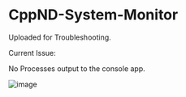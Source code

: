 # CppND-System-Monitor

Uploaded for Troubleshooting.

Current Issue:

No Processes output to the console app.

![image](https://user-images.githubusercontent.com/61633067/179424587-659be69f-dc34-4f83-801c-c6dfe99329d9.png)
